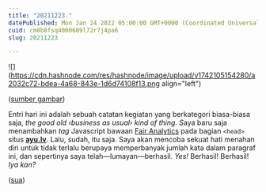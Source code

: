 ```yaml
---
title: "20211223."
datePublished: Mon Jan 24 2022 05:00:00 GMT+0000 (Coordinated Universal Time)
cuid: cm8b8fsq4000609l72r7j4pa6
slug: 20211223

---
```


![](https://cdn.hashnode.com/res/hashnode/image/upload/v1742105154280/a2032c72-bdea-4a68-843e-1d6d74108f13.png align="left")

([sumber gambar](https://ayu.lv/))

Entri hari ini adalah sebuah catatan kegiatan yang berkategori biasa-biasa saja, *the good old ‹business as usual› kind of thing. S*aya baru saja menambahkan *tag* Javascript bawaan [Fair Analytics](https://www.fairanalytics.de/) pada bagian `<head>` situs [**ayu.lv**](http://ayu.lv). Lalu, sudah, itu saja. Saya akan mencoba sekuat hati menahan diri untuk tidak terlalu berupaya memperbanyak jumlah kata dalam paragraf ini, dan sepertinya saya telah—lumayan—berhasil. *Yes!* Berhasil! Berhasil! *Iya kan?*

([sua](https://sua.ist))